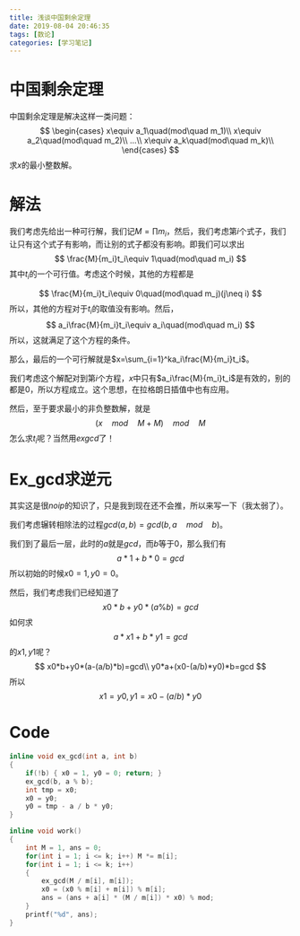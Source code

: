```yaml
---
title: 浅谈中国剩余定理
date: 2019-08-04 20:46:35
tags: [数论]
categories: [学习笔记]
---
```


# 中国剩余定理

中国剩余定理是解决这样一类问题：
$$
\begin{cases}
x\equiv a_1\quad(mod\quad m_1)\\
x\equiv a_2\quad(mod\quad m_2)\\
...\\
x\equiv a_k\quad(mod\quad m_k)\\
\end{cases}
$$
求$x$的最小整数解。

<!--more-->

# 解法

我们考虑先给出一种可行解，我们记$M=\prod m_i$，然后，我们考虑第$i$个式子，我们让只有这个式子有影响，而让别的式子都没有影响。即我们可以求出
$$
\frac{M}{m_i}t_i\equiv 1\quad(mod\quad m_i)
$$
其中$t_i$的一个可行值。考虑这个时候，其他的方程都是

$$
\frac{M}{m_i}t_i\equiv 0\quad(mod\quad m_j)(j\neq i)
$$
所以，其他的方程对于$t_i$的取值没有影响。然后，
$$
a_i\frac{M}{m_i}t_i\equiv a_i\quad(mod\quad m_i)
$$
所以，这就满足了这个方程的条件。

那么，最后的一个可行解就是$x=\sum_{i=1}^ka_i\frac{M}{m_i}t_i$。

我们考虑这个解配对到第$i$个方程，$x$中只有$a_i\frac{M}{m_i}t_i$是有效的，别的都是$0$，所以方程成立。这个思想，在拉格朗日插值中也有应用。

然后，至于要求最小的非负整数解，就是 
$$
(x\quad mod\quad M+M)\quad mod\quad M
$$
怎么求$t_i$呢？当然用$exgcd$了！

# Ex_gcd求逆元

其实这是很$noip$的知识了，只是我到现在还不会推，所以来写一下（我太弱了）。

我们考虑辗转相除法的过程$gcd(a,b)=gcd(b,a\quad mod\quad b)$。

我们到了最后一层，此时的$a$就是$gcd$，而$b$等于$0$，那么我们有
$$
a*1+b*0=gcd
$$
所以初始的时候$x0=1,y0=0$。

然后，我们考虑我们已经知道了
$$
x0*b+y0*(a\%b)=gcd
$$
如何求
$$
a*x1+b*y1=gcd
$$
的$x1,y1$呢？
$$
x0*b+y0*(a-(a/b)*b)=gcd\\
y0*a+(x0-(a/b)*y0)*b=gcd
$$
所以
$$
x1=y0,y1=x0-(a/b)*y0
$$

# Code

```c++
inline void ex_gcd(int a, int b)
{
    if(!b) { x0 = 1, y0 = 0; return; }
    ex_gcd(b, a % b);
    int tmp = x0;
    x0 = y0;
    y0 = tmp - a / b * y0;
}

inline void work()
{
    int M = 1, ans = 0;
    for(int i = 1; i <= k; i++) M *= m[i];
    for(int i = 1; i <= k; i++)
    {
        ex_gcd(M / m[i], m[i]);
        x0 = (x0 % m[i] + m[i]) % m[i];
        ans = (ans + a[i] * (M / m[i]) * x0) % mod;
    }
    printf("%d", ans);
}
```

